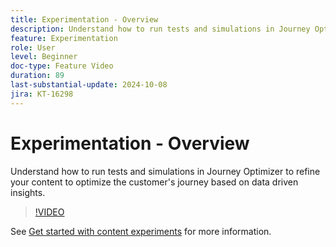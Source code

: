 ```yaml
---
title: Experimentation - Overview
description: Understand how to run tests and simulations in Journey Optimizer to refine your content to optimize the customer's journey based on data driven insights.
feature: Experimentation
role: User
level: Beginner
doc-type: Feature Video
duration: 89
last-substantial-update: 2024-10-08
jira: KT-16298
---
```


# Experimentation - Overview

Understand how to run tests and simulations in Journey Optimizer to refine your content to optimize the customer's journey based on data driven insights.

>[!VIDEO](https://video.tv.adobe.com/v/3434963/?learn=on)

See [Get started with content experiments](https://experienceleague.adobe.com/en/docs/journey-optimizer/using/content-management/content-experiment/get-started-experiment) for more information.
